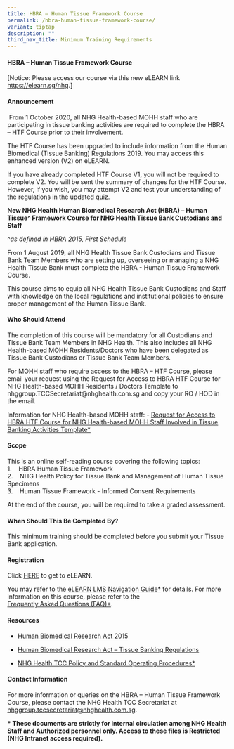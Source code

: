 ```yaml
---
title: HBRA – Human Tissue Framework Course
permalink: /hbra-human-tissue-framework-course/
variant: tiptap
description: ""
third_nav_title: Minimum Training Requirements
---
```

<h4><strong>HBRA – Human Tissue Framework Course</strong></h4>
<p></p>
<p>[Notice: Please access our course via this new eLEARN link <a href="https://elearn.sg/nhg" rel="noopener noreferrer nofollow" target="_blank"><u>https://elearn.sg/nhg</u></a>.]</p>
<h4><strong>Announcement</strong></h4>
<p>&nbsp;From 1 October 2020, all NHG Health-based MOHH staff who are participating
in tissue banking activities are required to complete the HBRA – HTF Course
prior to their involvement.</p>
<p>The HTF Course has been upgraded to include information from the Human
Biomedical (Tissue Banking) Regulations 2019. You may access this enhanced
version (V2) on eLEARN.</p>
<p>If you have already completed HTF Course V1, you will not be required
to complete V2. You will be sent the summary of changes for the HTF Course.
However, if you wish, you may attempt V2 and test your understanding of
the regulations in the updated quiz.</p>
<p><strong>New NHG Health Human Biomedical Research Act (HBRA) – Human Tissue^ Framework Course for NHG Health Tissue Bank Custodians and Staff</strong>
</p>
<p>^<em>as defined in HBRA 2015, First Schedule</em>
</p>
<p>From 1 August 2019, all NHG Health Tissue Bank Custodians and Tissue Bank
Team Members who are setting up, overseeing or managing a NHG Health Tissue
Bank must complete the HBRA - Human Tissue Framework Course.</p>
<p>This course aims to equip all NHG Health Tissue Bank Custodians and Staff
with knowledge on the local regulations and institutional policies to ensure
proper management of the Human Tissue Bank.</p>
<p></p>
<h4><strong>Who Should Attend</strong></h4>
<p>The completion of this course will be mandatory for all Custodians and
Tissue Bank Team Members in NHG Health. This also includes all NHG Health-based
MOHH Residents/Doctors who have been delegated as Tissue Bank Custodians
or Tissue Bank Team Members.</p>
<p>For MOHH staff who require access to the HBRA – HTF Course, please email
your request using the Request for Access to HBRA HTF Course for NHG Health-based
MOHH Residents / Doctors Template to <a rel="noopener noreferrer nofollow" target="_blank">nhggroup.TCCSecretariat@nhghealth.com.sg</a> and
copy your RO / HOD in the email.&nbsp;</p>
<p>Information for NHG Health-based MOHH staff: -&nbsp;<a href="https://mynhg.nhg.com.sg/dept/rcu/Shared%20Library/Tissue%20Banking/Request_For_Access_to_HBRA_HTF_Course_for_NHG-based_MOHH_Staff_Involved_in_Tissue_Banking_Activities%20Template.docx?Web=1" rel="noopener noreferrer nofollow" target="_blank"><u>Request for Access to HBRA HTF Course for NHG Health-based MOHH Staff Involved in Tissue Banking Activities Template*</u></a>
</p>
<p></p>
<h4><strong>Scope</strong></h4>
<p>This is an online self-reading course covering the following topics:
<br>1.&nbsp;&nbsp; &nbsp;HBRA Human Tissue Framework
<br>2.&nbsp;&nbsp; &nbsp;NHG Health Policy for Tissue Bank and Management
of Human Tissue Specimens
<br>3.&nbsp;&nbsp; &nbsp;Human Tissue Framework - Informed Consent Requirements</p>
<p>At the end of the course, you will be required to take a graded assessment.</p>
<p></p>
<h4><strong>When Should This Be Completed By?</strong></h4>
<p>This minimum training should be completed before you submit your Tissue
Bank application.</p>
<p></p>
<h4><strong>Registration</strong></h4>
<p>Click <a href="https://elearn.sg/nhg/Login/Login.aspx" rel="noopener noreferrer nofollow" target="_blank"><u>HERE</u></a> to
get to eLEARN.</p>
<p>You may refer to the <a href="https://mynhg.nhg.com.sg/dept/RCU/_layouts/15/guestaccess.aspx?guestaccesstoken=kdJ5Yku5rJmYx%2bTJ4qDFZxkEkekNWEdmbmiPBYBTdBU%3d&amp;docid=2_1e13ec18333e847e8bdb8b8c8f39025bb&amp;rev=1" rel="noopener nofollow" target="_blank">eLEARN&nbsp;LMS&nbsp;Navigation&nbsp;Guide*</a> for
details. For more information on this course, please refer to the <a href="https://mynhg.nhg.com.sg/dept/RCU/_layouts/15/guestaccess.aspx?guestaccesstoken=e1%2beZYYhjB8%2bxohJoX7lulPifVjK3T6XzQmNsZrjmKs%3d&amp;docid=2_13786744ab7f94e84b3d7f8ac9d6de88a&amp;rev=1" rel="noopener nofollow" target="_blank">Frequently&nbsp;Asked&nbsp;Questions&nbsp;(FAQ)*</a>.</p>
<p></p>
<h4><strong>Resources</strong></h4>
<ul data-tight="true" class="tight">
<li>
<p><a href="https://sso.agc.gov.sg/Act/HBRA2015" rel="noopener nofollow" target="_blank">Human&nbsp;Biomedical&nbsp;Research&nbsp;Act&nbsp;2015</a>
</p>
</li>
<li>
<p><a href="https://sso.agc.gov.sg/SL/HBRA2015-S702-2019?DocDate=20191021" rel="noopener nofollow" target="_blank">Human Biomedical Research Act – Tissue Banking Regulations</a>
</p>
</li>
<li>
<p><a href="https://mynhg.nhg.com.sg/dept/rcu/Pages/default.aspx?RootFolder=%2Fdept%2FRCU%2FShared%20Library%2FTissue%20Banking%2FNHG%20Proper%20Conduct%20of%20Tissue%20Bank%20%281500%29%20SOPs%20%26%20guidance%20documents&amp;FolderCTID=0x0120006458C236C56B394AB53516C7CD66C829&amp;View=%7B8FB03BD4%2DCDE4%2D456E%2DA78B%2D67D4FDD0F84E%7D" rel="noopener nofollow" target="_blank">NHG&nbsp;Health TCC&nbsp;Policy&nbsp;and&nbsp;Standard&nbsp;Operating&nbsp;Procedures*</a>
</p>
</li>
</ul>
<p></p>
<h4><strong>Contact Information</strong></h4>
<p>For more information or queries on the HBRA – Human Tissue Framework Course,
please contact the&nbsp;NHG Health TCC Secretariat at <a href="mailto:nhggroup.tccsecretariat@nhghealth.com.sg" rel="noopener noreferrer nofollow" target="_blank">nhggroup.tccsecretariat@nhghealth.com.sg</a>.
<br>
</p>
<p><strong>* These documents are strictly for internal circulation among NHG Health Staff and Authorized personnel only. Access to these files is Restricted (NHG Intranet access required).</strong>
</p>
